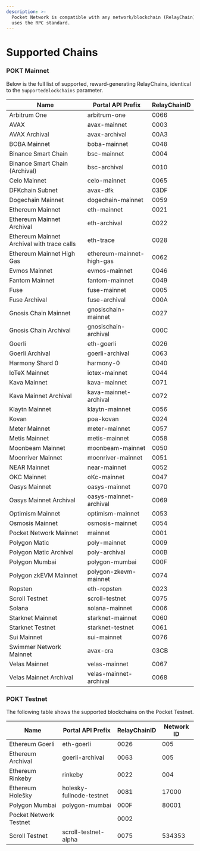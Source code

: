 ```yaml
---
description: >-
  Pocket Network is compatible with any network/blockchain (RelayChain) that
  uses the RPC standard.
---
```


# Supported Chains

### POKT Mainnet

Below is the full list of supported, reward-generating RelayChains, identical to the `SupportedBlockchains` parameter.

| Name                                       | Portal API Prefix         | RelayChainID |
| ------------------------------------------ | ------------------------- | ------------ |
| Arbitrum One                               | arbitrum-one              | 0066         |
| AVAX                                       | avax-mainnet              | 0003         |
| AVAX Archival                              | avax-archival             | 00A3         |
| BOBA Mainnet                               | boba-mainnet              | 0048         |
| Binance Smart Chain                        | bsc-mainnet               | 0004         |
| Binance Smart Chain (Archival)             | bsc-archival              | 0010         |
| Celo Mainnet                               | celo-mainnet              | 0065         |
| DFKchain Subnet                            | avax-dfk                  | 03DF         |
| Dogechain Mainnet                          | dogechain-mainnet         | 0059         |
| Ethereum Mainnet                           | eth-mainnet               | 0021         |
| Ethereum Mainnet Archival                  | eth-archival              | 0022         |
| Ethereum Mainnet Archival with trace calls | eth-trace                 | 0028         |
| Ethereum Mainnet High Gas                  | ethereum-mainnet-high-gas | 0062         |
| Evmos Mainnet                              | evmos-mainnet             | 0046         |
| Fantom Mainnet                             | fantom-mainnet            | 0049         |
| Fuse                                       | fuse-mainnet              | 0005         |
| Fuse Archival                              | fuse-archival             | 000A         |
| Gnosis Chain Mainnet                       | gnosischain-mainnet       | 0027         |
| Gnosis Chain Archival                      | gnosischain-archival      | 000C         |
| Goerli                                     | eth-goerli                | 0026         |
| Goerli Archival                            | goerli-archival           | 0063         |
| Harmony Shard 0                            | harmony-0                 | 0040         |
| IoTeX Mainnet                              | iotex-mainnet             | 0044         |
| Kava Mainnet                               | kava-mainnet              | 0071         |
| Kava Mainnet Archival                      | kava-mainnet-archival     | 0072         |
| Klaytn Mainnet                             | klaytn-mainnet            | 0056         |
| Kovan                                      | poa-kovan                 | 0024         |
| Meter Mainnet                              | meter-mainnet             | 0057         |
| Metis Mainnet                              | metis-mainnet             | 0058         |
| Moonbeam Mainnet                           | moonbeam-mainnet          | 0050         |
| Moonriver Mainnet                          | moonriver-mainnet         | 0051         |
| NEAR Mainnet                               | near-mainnet              | 0052         |
| OKC Mainnet                                | oKc-mainnet               | 0047         |
| Oasys Mainnet                              | oasys-mainnet             | 0070         |
| Oasys Mainnet Archival                     | oasys-mainnet-archival    | 0069         |
| Optimism Mainnet                           | optimism-mainnet          | 0053         |
| Osmosis Mainnet                            | osmosis-mainnet           | 0054         |
| Pocket Network Mainnet                     | mainnet                   | 0001         |
| Polygon Matic                              | poly-mainnet              | 0009         |
| Polygon Matic Archival                     | poly-archival             | 000B         |
| Polygon Mumbai                             | polygon-mumbai            | 000F         |
| Polygon zkEVM Mainnet                      | polygon-zkevm-mainnet     | 0074         |
| Ropsten                                    | eth-ropsten               | 0023         |
| Scroll Testnet                             | scroll-testnet            | 0075         |
| Solana                                     | solana-mainnet            | 0006         |
| Starknet Mainnet                           | starknet-mainnet          | 0060         |
| Starknet Testnet                           | starknet-testnet          | 0061         |
| Sui Mainnet                                | sui-mainnet               | 0076         |
| Swimmer Network Mainnet                    | avax-cra                  | 03CB         |
| Velas Mainnet                              | velas-mainnet             | 0067         |
| Velas Mainnet Archival                     | velas-mainnet-archival    | 0068         |

### POKT Testnet

The following table shows the supported blockchains on the Pocket Testnet.

| Name                   | Portal API Prefix        | RelayChainID | Network ID |
| ---------------------- | ------------------------ | ------------ | ---------- |
| Ethereum Goerli        | eth-goerli               | 0026         | 005        |
| Ethereum Archival      | goerli-archival          | 0063         | 005        |
| Ethereum Rinkeby       | rinkeby                  | 0022         | 004        |
| Ethereum Holešky       | holesky-fullnode-testnet | 0081         | 17000      |
| Polygon Mumbai         | polygon-mumbai           | 000F         | 80001      |
| Pocket Network Testnet |                          | 0002         |            |
| Scroll Testnet         | scroll-testnet-alpha     | 0075         | 534353     |

